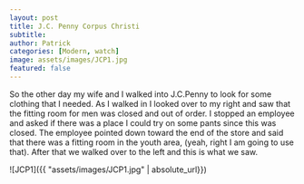 ```yaml
---
layout: post
title: J.C. Penny Corpus Christi
subtitle: 
author: Patrick
categories: [Modern, watch]
image: assets/images/JCP1.jpg
featured: false
---
```


So the other day my wife and I walked into J.C.Penny to look for some clothing that I needed. As I walked in I looked over to my right and saw that the fitting room for men was closed and out of order. I stopped an employee and asked if there was a place I could try on some pants since this was closed. The employee pointed down toward the end of the store and said that there was a fitting room in the youth area, (yeah, right I am going to use that). After that we walked over to the left and this is what we saw.

![JCP1]({{ "assets/images/JCP1.jpg" | absolute_url}})
